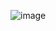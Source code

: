 ![image](https://github.com/ilrexho2011/Project-EULER-Possible-Solutions-Problems-201_to_300/assets/61479363/0e6bdad3-249c-4c4d-9049-c1096b86374e)

